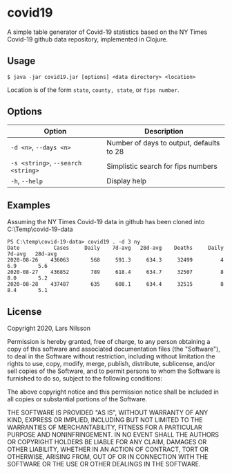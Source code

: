 # covid19

A simple table generator of Covid-19 statistics based on the NY Times Covid-19 github data repository, implemented in Clojure.

## Usage

    $ java -jar covid19.jar [options] <data directory> <location>

Location is of the form `state`, `county, state`, or `fips number`.

## Options

Option | Description
-------|------------
`-d <n>`, `--days <n>`  | Number of days to output, defaults to 28
`-s <string>`, `--search <string>` | Simplistic search for fips numbers
`-h`, `--help` | Display help

## Examples

Assuming the NY Times Covid-19 data in github has been cloned into C:\Temp\covid-19-data

    PS C:\temp\covid-19-data> covid19 . -d 3 ny
    Date           Cases     Daily    7d-avg   28d-avg    Deaths     Daily    7d-avg   28d-avg
    2020-08-26    436063       568     591.3     634.3     32499         4       6.9       5.6
    2020-08-27    436852       789     618.4     634.7     32507         8       8.0       5.2
    2020-08-28    437487       635     608.1     634.4     32515         8       8.4       5.1

## License

Copyright 2020, Lars Nilsson

Permission is hereby granted, free of charge, to any person obtaining a copy of this software and associated documentation files (the "Software"), to deal in the Software without restriction, including without limitation the rights to use, copy, modify, merge, publish, distribute, sublicense, and/or sell copies of the Software, and to permit persons to whom the Software is furnished to do so, subject to the following conditions:

The above copyright notice and this permission notice shall be included in all copies or substantial portions of the Software.

THE SOFTWARE IS PROVIDED "AS IS", WITHOUT WARRANTY OF ANY KIND, EXPRESS OR IMPLIED, INCLUDING BUT NOT LIMITED TO THE WARRANTIES OF MERCHANTABILITY, FITNESS FOR A PARTICULAR PURPOSE AND NONINFRINGEMENT. IN NO EVENT SHALL THE AUTHORS OR COPYRIGHT HOLDERS BE LIABLE FOR ANY CLAIM, DAMAGES OR OTHER LIABILITY, WHETHER IN AN ACTION OF CONTRACT, TORT OR OTHERWISE, ARISING FROM, OUT OF OR IN CONNECTION WITH THE SOFTWARE OR THE USE OR OTHER DEALINGS IN THE SOFTWARE.